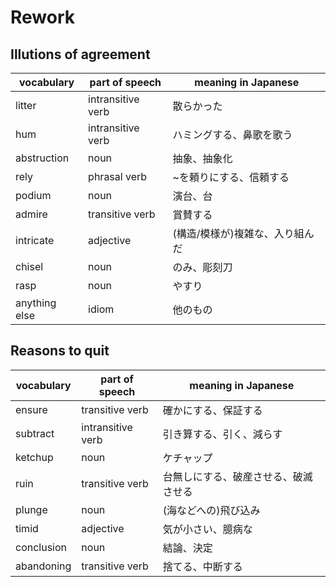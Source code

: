 # Rework
## Illutions of agreement
|vocabulary|part of speech|meaning in Japanese|
|---|---|---|
|litter|intransitive verb|散らかった|
|hum|intransitive verb|ハミングする、鼻歌を歌う|
|abstruction|noun|抽象、抽象化|
|rely|phrasal verb|~を頼りにする、信頼する|
|podium|noun|演台、台|
|admire|transitive verb|賞賛する|
|intricate|adjective|(構造/模様が)複雑な、入り組んだ|
|chisel|noun|のみ、彫刻刀|
|rasp|noun|やすり|
|anything else|idiom|他のもの|

## Reasons to quit
|vocabulary|part of speech|meaning in Japanese|
|---|---|---|
|ensure|transitive verb|確かにする、保証する|
|subtract|intransitive verb|引き算する、引く、減らす|
|ketchup|noun|ケチャップ|
|ruin|transitive verb|台無しにする、破産させる、破滅させる|
|plunge|noun|(海などへの)飛び込み|
|timid|adjective|気が小さい、臆病な|
|conclusion|noun|結論、決定|
|abandoning|transitive verb|捨てる、中断する|
